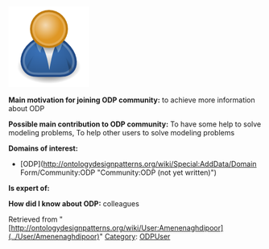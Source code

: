 [![Image:ODPUser.png](../images/a/a6/ODPUser.png)](../Image/ODPUser.png "Image:ODPUser.png")




  





__Main motivation for joining ODP community:__ to achieve more information about ODP


__Possible main contribution to ODP community:__ To have some help to solve modeling problems, To help other users to solve modeling problems


__Domains of interest:__



* [ODP](http://ontologydesignpatterns.org/wiki/Special:AddData/Domain Form/Community:ODP "Community:ODP (not yet written)")


__Is expert of:__


  

__How did I know about ODP:__ colleagues






Retrieved from "[http://ontologydesignpatterns.org/wiki/User:Amenenaghdipoor](../User/Amenenaghdipoor)"
 [Category](http://ontologydesignpatterns.org/wiki/Special:Categories "Special:Categories"): [ODPUser](../Category/ODPUser "Category:ODPUser")